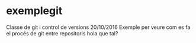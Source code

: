 # exemplegit
Classe  de git i control de versions
20/10/2016 
Exemple per veure com es fa el procés de git entre repositoris
hola que tal?
